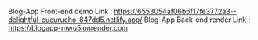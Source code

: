 Blog-App Front-end demo Link : https://6553054af06b6f17fe3772a3--delightful-cucurucho-847dd5.netlify.app/
Blog-App Back-end render Link : https://blogapp-mwu5.onrender.com
